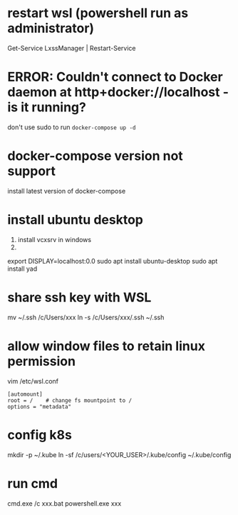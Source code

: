 # restart wsl (powershell run as administrator)
Get-Service LxssManager | Restart-Service 

# ERROR: Couldn't connect to Docker daemon at http+docker://localhost - is it running?
don't use sudo to run `docker-compose up -d`

# docker-compose version not support
install latest version of docker-compose

# install ubuntu desktop
1. install vcxsrv in windows
2. 
export DISPLAY=localhost:0.0
sudo apt install ubuntu-desktop
sudo apt install yad

# share ssh key with WSL
mv ~/.ssh /c/Users/xxx
ln -s /c/Users/xxx/.ssh ~/.ssh

# allow window files to retain linux permission
vim /etc/wsl.conf
```
[automount]
root = /    # change fs mountpoint to /
options = "metadata"
```

# config k8s
mkdir -p ~/.kube
ln -sf /c/users/<YOUR_USER>/.kube/config ~/.kube/config


# run cmd
cmd.exe /c xxx.bat
powershell.exe xxx






